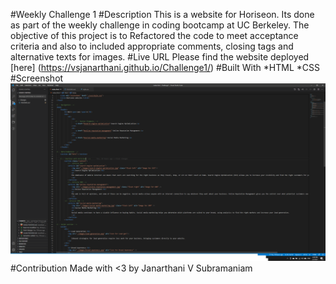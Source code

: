 #Weekly Challenge 1
#Description
This is a website for Horiseon. Its done as part of the weekly challenge in coding bootcamp at UC Berkeley. The objective of this project is to Refactored the code to meet acceptance criteria and also to included appropriate comments, closing tags and alternative texts for images. 
#Live URL
Please find the website deployed [here] (https://vsjanarthani.github.io/Challenge1/)
#Built With
*HTML
*CSS
#Screenshot
![code](./images/codescreenshot.png)
#Contribution
Made with <3 by Janarthani V Subramaniam
